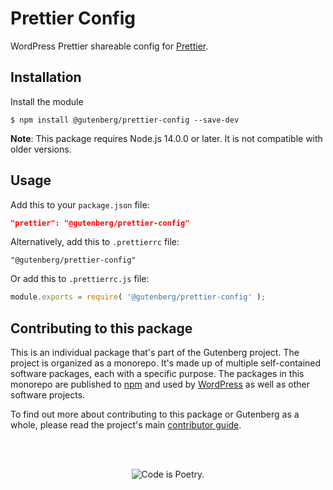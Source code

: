 # Prettier Config

WordPress Prettier shareable config for [Prettier](https://prettier.io).

## Installation

Install the module

```shell
$ npm install @gutenberg/prettier-config --save-dev
```

**Note**: This package requires Node.js 14.0.0 or later. It is not compatible with older versions.

## Usage

Add this to your `package.json` file:

```json
"prettier": "@gutenberg/prettier-config"
```

Alternatively, add this to `.prettierrc` file:

```
"@gutenberg/prettier-config"
```

Or add this to `.prettierrc.js` file:

```js
module.exports = require( '@gutenberg/prettier-config' );
```

## Contributing to this package

This is an individual package that's part of the Gutenberg project. The project is organized as a monorepo. It's made up of multiple self-contained software packages, each with a specific purpose. The packages in this monorepo are published to [npm](https://www.npmjs.com/) and used by [WordPress](https://make.wordpress.org/core/) as well as other software projects.

To find out more about contributing to this package or Gutenberg as a whole, please read the project's main [contributor guide](https://github.com/WordPress/gutenberg/tree/HEAD/CONTRIBUTING.md).

<br /><br /><p align="center"><img src="https://s.w.org/style/images/codeispoetry.png?1" alt="Code is Poetry." /></p>
